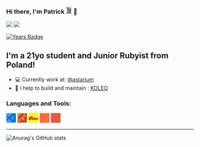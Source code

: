 ### Hi there, I'm Patrick <img src="assets/catcam.gif" height="20"> 👋 

[![](https://img.shields.io/badge/-linkedin-0073B1?style=for-the-badge&logo=linkedin)](https://www.linkedin.com/in/patrogala/) 
[![](https://img.shields.io/badge/-resume-332B40?style=for-the-badge)](https://resume.io/r/95RV5gEVG)

[![Years Badge](https://badges.pufler.dev/years/PatRogala)](https://badges.pufler.dev)

## I'm a 21yo student and Junior Rubyist from Poland!

- 💻 Currently work at: [@astarium](#)
- 🚂 I help to build and maintain : [KOLEO](https://koleo.pl/)

### Languages and Tools:

<img alt="Visual Studio Code" width="26px" src="assets/visualstudiocode.svg" style="filter: invert(30%) sepia(95%) saturate(3136%) hue-rotate(186deg) brightness(94%) contrast(101%);">  
<img alt="Visual Studio Code" width="26px" src="assets/ruby.svg" style="filter: invert(25%) sepia(35%) saturate(4259%) hue-rotate(350deg) brightness(105%) contrast(78%);">
<img alt="Visual Studio Code" width="26px" src="assets/rubyonrails.svg" style="filter: invert(8%) sepia(94%) saturate(7299%) hue-rotate(4deg) brightness(96%) contrast(109%);">
<img alt="Visual Studio Code" width="26px" src="assets/postman.svg" style="filter: invert(52%) sepia(56%) saturate(2732%) hue-rotate(338deg) brightness(104%) contrast(101%);">
<img alt="Visual Studio Code" width="26px" src="assets/rubygems.svg" style="filter: invert(49%) sepia(85%) saturate(4004%) hue-rotate(341deg) brightness(99%) contrast(84%);">

---

![Anurag's GitHub stats](https://github-readme-stats.vercel.app/api?username=PatRogala&show_icons=true&theme=slateorange)
